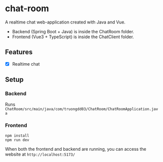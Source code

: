 # chat-room
A realtime chat web-application created with Java and Vue.

* Backend (Spring Boot + Java) is inside the ChatRoom folder.
* Frontend (Vue3 + TypeScript) is inside the ChatClient folder.

## Features

- [x] Realtime chat

## Setup

### Backend

Runs `ChatRoom/src/main/java/com/truongdd03/ChatRoom/ChatRoomApplication.java`

### Frontend

```
npm install
npm run dev
```

When both the frontend and backend are running, you can access the website at `http://localhost:5173/`
